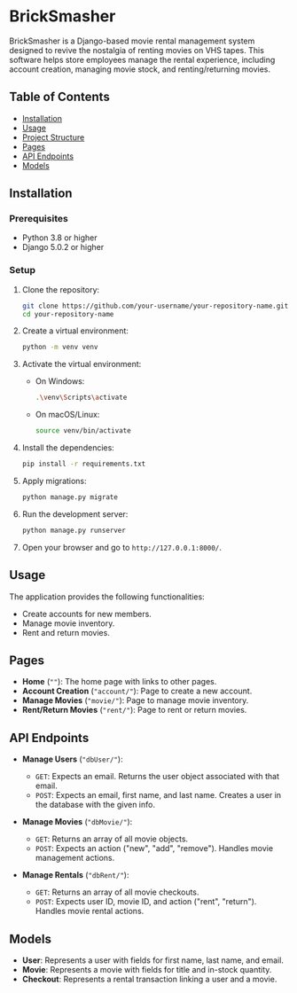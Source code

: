 # BrickSmasher

BrickSmasher is a Django-based movie rental management system designed to revive the nostalgia of renting movies on VHS tapes. This software helps store employees manage the rental experience, including account creation, managing movie stock, and renting/returning movies.

## Table of Contents

- [Installation](#installation)
- [Usage](#usage)
- [Project Structure](#project-structure)
- [Pages](#pages)
- [API Endpoints](#api-endpoints)
- [Models](#models)

## Installation

### Prerequisites

- Python 3.8 or higher
- Django 5.0.2 or higher

### Setup

1. Clone the repository:

    ```bash
    git clone https://github.com/your-username/your-repository-name.git
    cd your-repository-name
    ```

2. Create a virtual environment:

    ```bash
    python -m venv venv
    ```

3. Activate the virtual environment:

    - On Windows:
      ```bash
      .\venv\Scripts\activate
      ```
    - On macOS/Linux:
      ```bash
      source venv/bin/activate
      ```

4. Install the dependencies:

    ```bash
    pip install -r requirements.txt
    ```

5. Apply migrations:

    ```bash
    python manage.py migrate
    ```

6. Run the development server:

    ```bash
    python manage.py runserver
    ```

7. Open your browser and go to `http://127.0.0.1:8000/`.

## Usage

The application provides the following functionalities:

- Create accounts for new members.
- Manage movie inventory.
- Rent and return movies.

## Pages

- **Home** (`""`): The home page with links to other pages.
- **Account Creation** (`"account/"`): Page to create a new account.
- **Manage Movies** (`"movie/"`): Page to manage movie inventory.
- **Rent/Return Movies** (`"rent/"`): Page to rent or return movies.

## API Endpoints

- **Manage Users** (`"dbUser/"`):
  - `GET`: Expects an email. Returns the user object associated with that email.
  - `POST`: Expects an email, first name, and last name. Creates a user in the database with the given info.

- **Manage Movies** (`"dbMovie/"`):
  - `GET`: Returns an array of all movie objects.
  - `POST`: Expects an action ("new", "add", "remove"). Handles movie management actions.

- **Manage Rentals** (`"dbRent/"`):
  - `GET`: Returns an array of all movie checkouts.
  - `POST`: Expects user ID, movie ID, and action ("rent", "return"). Handles movie rental actions.

## Models

- **User**: Represents a user with fields for first name, last name, and email.
- **Movie**: Represents a movie with fields for title and in-stock quantity.
- **Checkout**: Represents a rental transaction linking a user and a movie.

